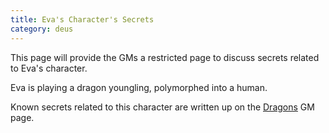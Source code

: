 ```yaml
---
title: Eva's Character's Secrets
category: deus
---
```

This page will provide the GMs a restricted page to discuss secrets related to Eva's character.

Eva is playing a dragon youngling, polymorphed into a human.

Known secrets related to this character are written up on the [Dragons](dragons) GM page.
